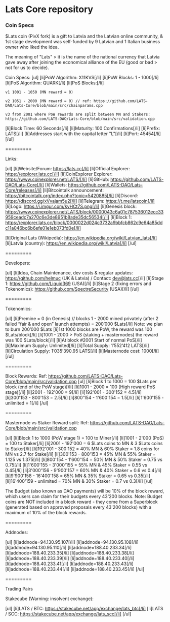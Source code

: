 Lats Core repository
=====================================

### Coin Specs

$Lats coin (PivX fork) is a gift to Latvia and the Latvian online community, & 1st stage development was self-funded by 9 Latvian and 1 Italian business owner who liked the idea.

The meaning of "Lats" > it is the name of the national currency that Latvia gave away after joining the economical alliance of the EU (good or bad > not for us to decide).

Coin Specs:
[ul]
[li]PoW Algorithm: X11KVS[/li]
[li]PoW Blocks: 1 - 1000[/li]
[li]PoS Algorithm: QUARK[/li]
[li]PoS Blocks:[/li]

    v1 1001 - 1050 (MN reward = 0)

    v2 1051 - 2000 (MN reward = 0) // ref: https://github.com/LATS-DAO/Lats-Core/blob/main/src/chainparams.cpp

    v3 from 2001 where PoW rewards are split between MN and Stakers: https://github.com/LATS-DAO/Lats-Core/blob/main/src/validation.cpp

[li]Block Time: 60 Seconds[/li]
[li]Maturity: 100 Confirmations[/li]
[li]Prefix: LATS[/li]
[li]Addresses start with the capital letter "L"[/li]
[li]Port: 45454[/li]
[/ul]

=========

Links:

[ul]
[li]Website/Forum: https://lats.cc[/li]
[li]Official Explorer: https://explorer.lats.cc[/li]
[li]CoinExplorer Explorer: https://www.coinexplorer.net/LATS/[/li]
[li]GitHub: https://github.com/LATS-DAO/Lats-Core[/li]
[li]Wallets: https://github.com/LATS-DAO/Lats-Core/releases[/li]
[li]Bitcointalk announcement: https://bitcointalk.org/index.php?topic=5420885[/li]
[li]Discord: https://discord.gg/xVvajam5u2[/li]
[li]Telegram: https://t.me/latscoin[/li]
[li]Logo: https://i.imgur.com/kvHCt7S.png[/li]
[li]Genesis block: https://www.coinexplorer.net/LATS/block/0000043c6a01c787536012ecc33959ceadc7a270c6e3de8951b8ade35dc56534[/li]
[li]Block 1: https://explorer.lats.cc/block/0000022d024c3732a9bbfcb862c9e64a85ddc11a046bc6b6efe01e1eb073fd0e[/li]

[li]Original Lats (Wikipedia): https://en.wikipedia.org/wiki/Latvian_lats[/li]
[li]Latvia (country): https://en.wikipedia.org/wiki/Latvia[/li]
[/ul]

=========

Developers:

[ul]
[li]Idea, Chain Maintenance, dev costs & regular updates: https://github.com/helmuc (UK & Latvia) / Contact: dev@lats.cc[/li]
[li]Stage 1: https://github.com/Liquid369 (USA)[/li]
[li]Stage 2 (fixing errors and Tokenomics): https://github.com/SpectreSecurity (USA)[/li]
[/ul]

=========

Tokenomics:

[ul]
[li]Premine = 0 (in Genesis) // blocks 1 - 2000 mined privately (after 2 failed “fair & and open” launch attempts) = 200’000 $Lats[/li]
    Note: we plan to burn 200’000 $Lats
[li]1st 1000 blocks are PoW, the reward was 100 $Lats/block[/li]
[li]1001 - 2000 > PoS (staking + masternodes) the reward was 100 $Lats/block[/li]
[li]At block #2001 Start of normal PoS[/li]
[li]Maximum Supply: Unlimited[/li]
[li]Total Supply: 1’552’412 LATS[/li]
[li]Circulation Supply: 1’035’390.95 LATS[/li]
[li]Masternode cost: 1000[/li]
[/ul]

=========

Block Rewards:
Ref: https://github.com/LATS-DAO/Lats-Core/blob/main/src/validation.cpp
[ul]
[li]Block 1 to 1000 = 100 $Lats per block (end of the PoW stage)[/li]
[li]1001 - 2000 = 100 (High reward PoS stage)[/li]
[li]2001 - 192'000 = 9[/li]
[li]192'001 - 300'152 = 4.5[/li]
[li]300'153 - 800'153 = 2.5[/li]
[li]800'154 - 1'600'154 = 1.5[/li]
[li]1'600'155 - unlimited = 1[/li]
[/ul]

=========

Masternode vs Staker Reward split:
Ref: https://github.com/LATS-DAO/Lats-Core/blob/main/src/validation.cpp 

[ul]
[li]Block 1 to 1000 (PoW stage 1) = 100 to Miner[/li]
[li]1001 - 2'000 (PoS) = 100 to Staker[/li]
[li]2001 - 192'000 =  6 $Lats coins to MN & 3 $Lats coins to Staker[/li]
[li]192'001 - 300'152 = 40% MN & 60% Staker = 1.8 coins for MN vs 2.7 for Stake[/li]
[li]300'153 - 800'153 = 45% MN & 55% Staker = 1.125 vs 1.375[/li]
[li]800'154 - 1'600'154 = 50% MN & 50% Staker = 0.75 vs 0.75[/li]
[li]1'600'155 - 3'000'155 = 55% MN & 45% Staker = 0.55 vs 0.45[/li]
[li]3'000'156 - 9'900'157 = 60% MN & 40% Staker = 0.6 vs 0.4[/li]
[li]9'900'158 - 16'400'158 = 65% MN & 35% Staker = 0.65 vs 0.35[/li]
[li]16'400'159 - unlimited = 70% MN & 30% Staker = 0.7 vs 0.3[/li]
[/ul]

The Budget (also known as DAO payments) will be 10% of the block reward, which users can claim for their budgets every 43'200 blocks.
Note: Budget coins are NOT included in a block reward - they come from a Superblock (generated based on approved proposals every 43'200 blocks) with a maximum of 10% of the block rewards.

=========

Addnodes:

[ul]
[li]addnode=94.130.95.107[/li]
[li]addnode=94.130.95.108[/li]
[li]addnode=94.130.95.110[/li]
[li]addnode=188.40.233.34[/li]
[li]addnode=188.40.233.35[/li]
[li]addnode=188.40.233.38[/li]
[li]addnode=188.40.233.39[/li]
[li]addnode=188.40.233.40[/li]
[li]addnode=188.40.233.41[/li]
[li]addnode=188.40.233.43[/li]
[li]addnode=188.40.233.44[/li]
[li]addnode=188.40.233.45[/li]
[/ul]

=========

Trading Pairs

Stakecube (Warning: insolvent exchange):

[ul]
[li]LATS / BTC: https://stakecube.net/app/exchange/lats_btc[/li]
[li]LATS / SCC: https://stakecube.net/app/exchange/lats_scc[/li]
[/ul]
